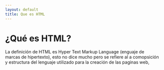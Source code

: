 ```yaml
---
layout: default
title: Que es HTML
---
```


# ¿Qué es HTML?
La definición  de HTML es  Hyper Text Markup Language (enguaje de marcas de hipertexto), esto no dice mucho pero se refiere al a comopsición y estructura del lenguaje utilizado para la creación de las paginas web,
